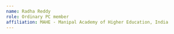 ```yaml
---
name: Radha Reddy
role: Ordinary PC member 
affiliation: MAHE - Manipal Academy of Higher Education, India
---
```

